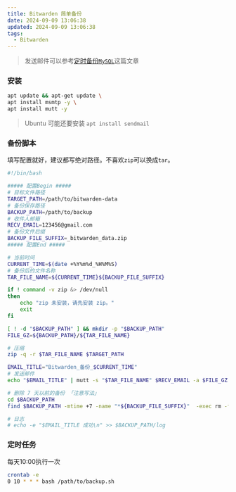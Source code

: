 ```yaml
---
title: Bitwarden 简单备份
date: 2024-09-09 13:06:38
updated: 2024-09-09 13:06:38
tags:
  - Bitwarden
---
```

>发送邮件可以参考[定时备份`MySQL`](/2023/01/6ff369925717.html)这篇文章
### 安装
```bash
apt update && apt-get update \
apt install msmtp -y \ 
apt install mutt -y
```
> Ubuntu 可能还要安装 `apt install sendmail`
### 备份脚本
填写配置就好，建议都写绝对路径。不喜欢`zip`可以换成`tar`。
```bash
#!/bin/bash

##### 配置Begin #####
# 目标文件路径
TARGET_PATH=/path/to/bitwarden-data
# 备份保存路径
BACKUP_PATH=/path/to/backup
# 收件人邮箱
RECV_EMAIL=123456@gmail.com
# 备份文件后缀
BACKUP_FILE_SUFFIX=_bitwarden_data.zip
##### 配置End #####

# 当前时间
CURRENT_TIME=$(date +%Y%m%d_%H%M%S)
# 备份后的文件名称
TAR_FILE_NAME=${CURRENT_TIME}${BACKUP_FILE_SUFFIX}

if ! command -v zip &> /dev/null
then
    echo "zip 未安装，请先安装 zip。"
    exit
fi

[ ! -d "$BACKUP_PATH" ] && mkdir -p "$BACKUP_PATH"
FILE_GZ=${BACKUP_PATH}/${TAR_FILE_NAME}

# 压缩
zip -q -r $TAR_FILE_NAME $TARGET_PATH

EMAIL_TITLE="Bitwarden_备份_$CURRENT_TIME"
# 发送邮件
echo "$EMAIL_TITLE" | mutt -s "$TAR_FILE_NAME" $RECV_EMAIL -a $FILE_GZ

# 删除 7 天以前的备份 「注意写法」
cd $BACKUP_PATH
find $BACKUP_PATH -mtime +7 -name "*${BACKUP_FILE_SUFFIX}"  -exec rm -f {} \;

# 日志
# echo -e "$EMAIL_TITLE 成功\n" >> $BACKUP_PATH/log
```
### 定时任务
每天10:00执行一次
```bash
crontab -e
0 10 * * * bash /path/to/backup.sh
```